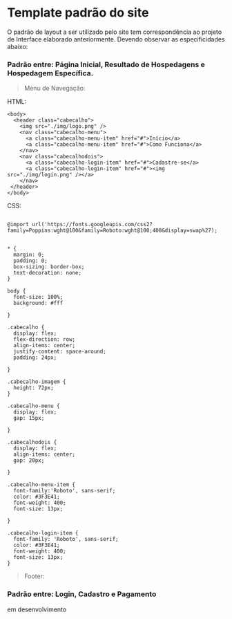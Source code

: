 # Template padrão do site

O padrão de layout a ser utilizado pelo site tem correspondência ao projeto de Interface elaborado anteriormente. Devendo observar as especificidades abaixo:

### Padrão entre: Página Inicial, Resultado de Hospedagens e Hospedagem Específica. 

> Menu de Navegação:

HTML:
```
<body>
  <header class="cabecalho">
    <img src="./img/logo.png" />
    <nav class="cabecalho-menu">
      <a class="cabecalho-menu-item" href="#">Início</a>
      <a class="cabecalho-menu-item" href="#">Como Funciona</a>
    </nav>
    <nav class="cabecalhodois">
      <a class="cabecalho-login-item" href="#">Cadastre-se</a>
      <a class="cabecalho-login-item" href="#"><img src="./img/login.png" /></a>
    </nav>
 </header>
</body>
```

CSS:

```

@import url('https://fonts.googleapis.com/css2?family=Poppins:wght@100&family=Roboto:wght@100;400&display=swap%27);

 
* {
  margin: 0;
  padding: 0;
  box-sizing: border-box;
  text-decoration: none;
}

body {
  font-size: 100%;
  background: #fff

}

.cabecalho {
  display: flex;
  flex-direction: row;
  align-items: center;
  justify-content: space-around;
  padding: 24px;

}

.cabecalho-imagem {
  height: 72px;
}

.cabecalho-menu {
  display: flex;
  gap: 15px;

}

.cabecalhodois {
  display: flex;
  align-items: center;
  gap: 20px;

}

.cabecalho-menu-item {
  font-family:'Roboto', sans-serif;
  color: #3F3E41;
  font-weight: 400;
  font-size: 13px;

}

.cabecalho-login-item {
  font-family: 'Roboto', sans-serif;
  color: #3F3E41;
  font-weight: 400;
  font-size: 13px;
} 
```

> Footer:





### Padrão entre: Login, Cadastro e Pagamento

em desenvolvimento
